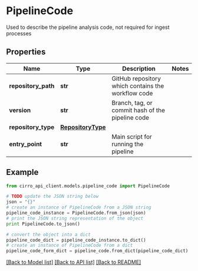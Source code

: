 # PipelineCode

Used to describe the pipeline analysis code, not required for ingest processes

## Properties

Name | Type | Description | Notes
------------ | ------------- | ------------- | -------------
**repository_path** | **str** | GitHub repository which contains the workflow code | 
**version** | **str** | Branch, tag, or commit hash of the pipeline code | 
**repository_type** | [**RepositoryType**](RepositoryType.md) |  | 
**entry_point** | **str** | Main script for running the pipeline | 

## Example

```python
from cirro_api_client.models.pipeline_code import PipelineCode

# TODO update the JSON string below
json = "{}"
# create an instance of PipelineCode from a JSON string
pipeline_code_instance = PipelineCode.from_json(json)
# print the JSON string representation of the object
print PipelineCode.to_json()

# convert the object into a dict
pipeline_code_dict = pipeline_code_instance.to_dict()
# create an instance of PipelineCode from a dict
pipeline_code_form_dict = pipeline_code.from_dict(pipeline_code_dict)
```
[[Back to Model list]](../README.md#documentation-for-models) [[Back to API list]](../README.md#documentation-for-api-endpoints) [[Back to README]](../README.md)



